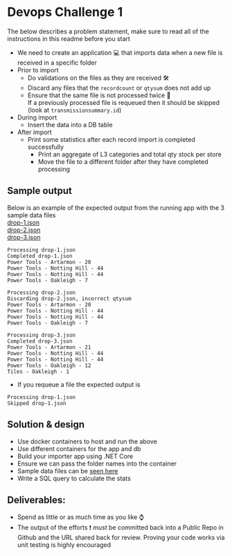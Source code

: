 # Devops Challenge 1

The below describes a problem statement, make sure to read all of the instructions in this readme before you start

- We need to create an application :computer: that imports data when a new file is received in a specific folder 
- Prior to import
    - Do validations on the files as they are received :hammer_and_wrench:
    - Discard any files that the `recordcount` or `qtysum` does not add up
    - Ensure that the same file is not processed twice :triangular_flag_on_post:  
      If a previously processed file is requeued then it should be skipped (look at `transmissionsummary.id`)
- During import
    - Insert the data into a DB table
- After import
    - Print some statistics after each record import is completed successfully
        - Print an aggregate of L3 categories and total qty stock per store
        - Move the file to a different folder after they have completed processing
        


## Sample output
Below is an example of the expected output from the running app with the 3 sample data files  
[drop-1.json](/sample-data/drop-1.json)  
[drop-2.json](/sample-data/drop-2.json)  
[drop-3.json](/sample-data/drop-3.json)  
```
Processing drop-1.json
Completed drop-1.json
Power Tools - Artarmon - 20
Power Tools - Notting Hill - 44
Power Tools - Notting Hill - 44
Power Tools - Oakleigh - 7

Processing drop-2.json
Discarding drop-2.json, incorrect qtysum
Power Tools - Artarmon - 20
Power Tools - Notting Hill - 44
Power Tools - Notting Hill - 44
Power Tools - Oakleigh - 7

Processing drop-3.json
Completed drop-3.json
Power Tools - Artarmon - 21
Power Tools - Notting Hill - 44
Power Tools - Notting Hill - 44
Power Tools - Oakleigh - 12
Tiles - Oakleigh - 1

```
- If you requeue a file the expected output is
```
Processing drop-1.json
Skipped drop-1.json
```



## Solution & design
- Use docker containers to host and run the above
- Use different containers for the app and db
- Build your importer app using .NET Core
- Ensure we can pass the folder names into the container
- Sample data files can be [seen here](/sample-data)
- Write a SQL query to calculate the stats

## Deliverables:

- Spend as little or as much time as you like :watch:
- The output of the efforts :exclamation: *must* be committed back into a Public Repo in Github and the URL shared back for review.
Proving your code works via unit testing is highly encouraged


